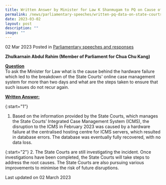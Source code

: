 ```yaml
---
title: Written Answer by Minister for Law K Shanmugam to PQ on Cause of Hardware Failure Leading to Breakdown of State Courts' Online Case Management System
permalink: /news/parliamentary-speeches/written-pq-data-on-state-courts-case-management-system/
date: 2023-03-02
layout: post
description: ""
image: ""
---
```

02 Mar 2023 Posted in [Parliamentary speeches and responses](/news/parliamentary-speeches) 

**Zhulkarnain Abdul Rahim (Member of Parliament for Chua Chu Kang)**

**<b><u>Question</u></b>** 
<br>To ask the Minister for Law what is the cause behind the hardware failure which led to the breakdown of the State Courts' online case management system for more than two days and what are the steps taken to ensure that such issues do not recur again.

**<b><u>Written Answer:</u></b>** 

{:start="1"} 
1.  Based on the information provided by the State Courts, which manages the State Courts’ Integrated Case Management System (ICMS), the disruption to the ICMS in February 2023 was caused by a hardware failure at the centralised hosting centre for ICMS servers, which resulted in database errors. The database was eventually fully recovered, with no data loss.

{:start="2"} 
2.  The State Courts are still investigating the incident. Once investigations have been completed, the State Courts will take steps to address the root causes. The State Courts are also pursuing various improvements to minimise the risk of future disruptions.

<p class="right-side-updated">Last updated on 02 March 2023</p>
